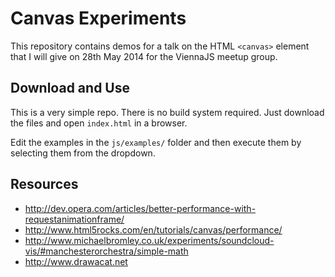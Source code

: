 # Canvas Experiments

This repository contains demos for a talk on the HTML `<canvas>` element that I will give on
28th May 2014 for the ViennaJS meetup group.

## Download and Use

This is a very simple repo. There is no build system required. Just download the files and open `index.html` in a browser.

Edit the examples in the `js/examples/` folder and then execute them by selecting them from the dropdown.

## Resources

* http://dev.opera.com/articles/better-performance-with-requestanimationframe/
* http://www.html5rocks.com/en/tutorials/canvas/performance/
* http://www.michaelbromley.co.uk/experiments/soundcloud-vis/#manchesterorchestra/simple-math
* http://www.drawacat.net
